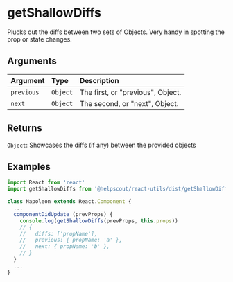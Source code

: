 # getShallowDiffs

Plucks out the diffs between two sets of Objects. Very handy in spotting the prop or state changes.

## Arguments

| Argument   | Type     | Description                       |
| :--------- | :------- | :-------------------------------- |
| `previous` | `Object` | The first, or "previous", Object. |
| `next`     | `Object` | The second, or "next", Object.    |

## Returns

`Object`: Showcases the diffs (if any) between the provided objects

## Examples

```jsx
import React from 'react'
import getShallowDiffs from '@helpscout/react-utils/dist/getShallowDiffs'

class Napoleon extends React.Component {
  ...
  componentDidUpdate (prevProps) {
    console.log(getShallowDiffs(prevProps, this.props))
    // {
    //   diffs: ['propName'],
    //   previous: { propName: 'a' },
    //   next: { propName: 'b' },
    // }
  }
  ...
}
```
